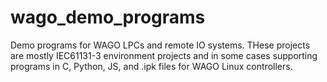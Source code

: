 # wago_demo_programs
Demo programs for WAGO LPCs and remote IO systems.  THese projects are mostly IEC61131-3 environment projects and in some cases supporting programs in C, Python, JS, and .ipk files for WAGO Linux controllers.

